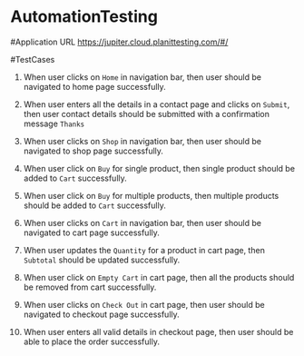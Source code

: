 # AutomationTesting

#Application URL
https://jupiter.cloud.planittesting.com/#/

#TestCases 

1. When user clicks on `Home` in navigation bar, then user should be navigated to home page successfully.

2. When user enters all the details in a contact page and clicks on `Submit`, then user contact details should be submitted with a confirmation message `Thanks`

3. When user clicks on `Shop` in navigation bar, then user should be navigated to shop page successfully.

4. When user click on `Buy` for single product, then single product should be added to `Cart` successfully.

5. When user click on `Buy` for multiple products, then multiple products should be added to `Cart` successfully.

6. When user clicks on `Cart` in navigation bar, then user should be navigated to cart page successfully.

7. When user updates the `Quantity` for a product in cart page, then `Subtotal` should be updated successfully.

8. When user click on `Empty Cart` in cart page, then all the products should be removed from cart successfully.

9. When user clicks on `Check Out` in cart page, then user should be navigated to checkout page successfully.

10. When user enters all valid details in checkout page, then user should be able to place the order successfully.

